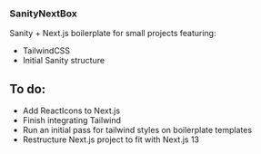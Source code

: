 ### SanityNextBox

Sanity + Next.js boilerplate for small projects featuring:

- TailwindCSS
- Initial Sanity structure

## To do:

- Add ReactIcons to Next.js
- Finish integrating Tailwind
- Run an initial pass for tailwind styles on boilerplate templates
- Restructure Next.js project to fit with Next.js 13